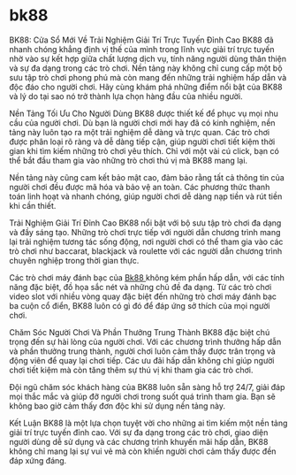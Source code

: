# bk88
BK88: Cửa Sổ Mới Về Trải Nghiệm Giải Trí Trực Tuyến Đỉnh Cao
BK88 đã nhanh chóng khẳng định vị thế của mình trong lĩnh vực giải trí trực tuyến nhờ vào sự kết hợp giữa chất lượng dịch vụ, tính năng người dùng thân thiện và sự đa dạng trong các trò chơi. Nền tảng này không chỉ cung cấp một bộ sưu tập trò chơi phong phú mà còn mang đến những trải nghiệm hấp dẫn và độc đáo cho người chơi. Hãy cùng khám phá những điểm nổi bật của BK88 và lý do tại sao nó trở thành lựa chọn hàng đầu của nhiều người.

Nền Tảng Tối Ưu Cho Người Dùng
BK88 được thiết kế để phục vụ mọi nhu cầu của người chơi. Dù bạn là người chơi mới hay đã có kinh nghiệm, nền tảng này luôn tạo ra một trải nghiệm dễ dàng và trực quan. Các trò chơi được phân loại rõ ràng và dễ dàng tiếp cận, giúp người chơi tiết kiệm thời gian khi tìm kiếm những trò chơi yêu thích. Chỉ với một vài cú click, bạn có thể bắt đầu tham gia vào những trò chơi thú vị mà BK88 mang lại.

Nền tảng này cũng cam kết bảo mật cao, đảm bảo rằng tất cả thông tin của người chơi đều được mã hóa và bảo vệ an toàn. Các phương thức thanh toán linh hoạt và nhanh chóng, giúp người chơi dễ dàng nạp tiền và rút tiền khi cần thiết.

Trải Nghiệm Giải Trí Đỉnh Cao
BK88 nổi bật với bộ sưu tập trò chơi đa dạng và đầy sáng tạo. Những trò chơi trực tiếp với người dẫn chương trình mang lại trải nghiệm tương tác sống động, nơi người chơi có thể tham gia vào các trò chơi như baccarat, blackjack và roulette với các người dẫn chương trình chuyên nghiệp trong thời gian thực.

Các trò chơi máy đánh bạc của <a href="https://bk88-vn.com"> Bk88 </a>  không kém phần hấp dẫn, với các tính năng đặc biệt, đồ họa sắc nét và những chủ đề đa dạng. Từ các trò chơi video slot với nhiều vòng quay đặc biệt đến những trò chơi máy đánh bạc ba cuộn cổ điển, BK88 luôn có gì đó để đáp ứng sở thích của mọi người chơi.

Chăm Sóc Người Chơi Và Phần Thưởng Trung Thành
BK88 đặc biệt chú trọng đến sự hài lòng của người chơi. Với các chương trình thưởng hấp dẫn và phần thưởng trung thành, người chơi luôn cảm thấy được trân trọng và động viên để quay lại chơi tiếp. Các ưu đãi hấp dẫn không chỉ giúp người chơi tiết kiệm mà còn tăng thêm sự thú vị khi tham gia các trò chơi.

Đội ngũ chăm sóc khách hàng của BK88 luôn sẵn sàng hỗ trợ 24/7, giải đáp mọi thắc mắc và giúp đỡ người chơi trong suốt quá trình tham gia. Bạn sẽ không bao giờ cảm thấy đơn độc khi sử dụng nền tảng này.

Kết Luận
BK88 là một lựa chọn tuyệt vời cho những ai tìm kiếm một nền tảng giải trí trực tuyến đỉnh cao. Với sự đa dạng trong các trò chơi, giao diện người dùng dễ sử dụng và các chương trình khuyến mãi hấp dẫn, BK88 không chỉ mang lại sự vui vẻ mà còn khiến người chơi cảm thấy được đền đáp xứng đáng.
